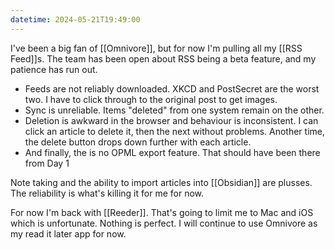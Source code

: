 ```yaml
---
datetime: 2024-05-21T19:49:00
---
```

I've been a big fan of [[Omnivore]], but for now I'm pulling all my [[RSS Feed]]s. The team has been open about RSS being a beta feature, and my patience has run out.

- Feeds are not reliably downloaded. XKCD and PostSecret are the worst two. I have to click through to the original post to get images.
- Sync is unreliable. Items "deleted" from one system remain on the other.
- Deletion is awkward in the browser and behaviour is inconsistent. I can click an article to delete it, then the next without problems. Another time, the delete button drops down further with each article.
- And finally, the is no OPML export feature. That should have been there from Day 1

Note taking and the ability to import articles into [[Obsidian]] are plusses. The reliability is what's killing it for me for now.

For now I'm back with [[Reeder]]. That's going to limit me to Mac and iOS which is unfortunate. Nothing is perfect. I will continue to use Omnivore as my read it later app for now.